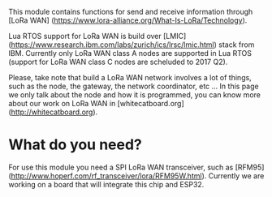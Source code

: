 This module contains functions for send and receive information through [LoRa WAN] (https://www.lora-alliance.org/What-Is-LoRa/Technology).

Lua RTOS support for LoRa WAN is build over [LMIC] (https://www.research.ibm.com/labs/zurich/ics/lrsc/lmic.html) stack from IBM. Currently only LoRa WAN class A nodes are supported in Lua RTOS (support for LoRa WAN class C nodes are scheluded to 2017 Q2).

Please, take note that build a LoRa WAN network involves a lot of things, such as the node, the gateway, the network coordinator, etc ... In this page we only talk about the node and how it is programmed, you can know more about our work on LoRa WAN in [whitecatboard.org] (http://whitecatboard.org).

# What do you need?

For use this module you need a SPI LoRa WAN transceiver, such as [RFM95] (http://www.hoperf.com/rf_transceiver/lora/RFM95W.html). Currently we are working on a board that will integrate this chip and ESP32.
